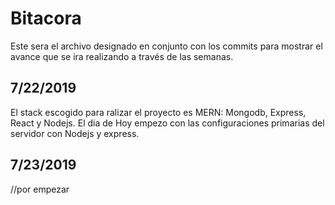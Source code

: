 # Bitacora

Este sera el archivo designado en conjunto con los commits para mostrar el avance que se ira realizando a través de las semanas.

## 7/22/2019

El stack escogido para ralizar el proyecto es MERN: Mongodb, Express, React y Nodejs. El dia de Hoy empezo con las configuraciones primarias del servidor con Nodejs y express. 

## 7/23/2019

//por empezar
